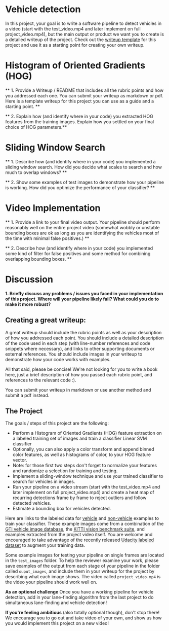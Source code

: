 # Vehicle detection

In this project, your goal is to write a software pipeline to detect vehicles in a video (start with the test_video.mp4 and later implement on full project_video.mp4), but the main output or product we want you to create is a detailed writeup of the project.  Check out the [writeup template](https://github.com/udacity/CarND-Vehicle-Detection/blob/master/writeup_template.md) for this project and use it as a starting point for creating your own writeup. 

# Histogram of Oriented Gradients (HOG)

** 1. Provide a Writeup / README that includes all the rubric points and how you addressed each one. You can submit your writeup as markdown or pdf. Here is a template writeup for this project you can use as a guide and a starting point. **


** 2. Explain how (and identify where in your code) you extracted HOG features from the training images. Explain how you settled on your final choice of HOG parameters.**


# Sliding Window Search

** 1. Describe how (and identify where in your code) you implemented a sliding window search. How did you decide what scales to search and how much to overlap windows? **

** 2. Show some examples of test images to demonstrate how your pipeline is working. How did you optimize the performance of your classifier? **


# Video Implementation

** 1. Provide a link to your final video output. Your pipeline should perform reasonably well on the entire project video (somewhat wobbly or unstable bounding boxes are ok as long as you are identifying the vehicles most of the time with minimal false positives.) **

** 2. Describe how (and identify where in your code) you implemented some kind of filter for false positives and some method for combining overlapping bounding boxes. **

# Discussion

**1. Briefly discuss any problems / issues you faced in your implementation of this project. Where will your pipeline likely fail? What could you do to make it more robust?**

Creating a great writeup:
---
A great writeup should include the rubric points as well as your description of how you addressed each point.  You should include a detailed description of the code used in each step (with line-number references and code snippets where necessary), and links to other supporting documents or external references.  You should include images in your writeup to demonstrate how your code works with examples.  

All that said, please be concise!  We're not looking for you to write a book here, just a brief description of how you passed each rubric point, and references to the relevant code :). 

You can submit your writeup in markdown or use another method and submit a pdf instead.

The Project
---

The goals / steps of this project are the following:

* Perform a Histogram of Oriented Gradients (HOG) feature extraction on a labeled training set of images and train a classifier Linear SVM classifier
* Optionally, you can also apply a color transform and append binned color features, as well as histograms of color, to your HOG feature vector. 
* Note: for those first two steps don't forget to normalize your features and randomize a selection for training and testing.
* Implement a sliding-window technique and use your trained classifier to search for vehicles in images.
* Run your pipeline on a video stream (start with the test_video.mp4 and later implement on full project_video.mp4) and create a heat map of recurring detections frame by frame to reject outliers and follow detected vehicles.
* Estimate a bounding box for vehicles detected.

Here are links to the labeled data for [vehicle](https://s3.amazonaws.com/udacity-sdc/Vehicle_Tracking/vehicles.zip) and [non-vehicle](https://s3.amazonaws.com/udacity-sdc/Vehicle_Tracking/non-vehicles.zip) examples to train your classifier.  These example images come from a combination of the [GTI vehicle image database](http://www.gti.ssr.upm.es/data/Vehicle_database.html), the [KITTI vision benchmark suite](http://www.cvlibs.net/datasets/kitti/), and examples extracted from the project video itself.   You are welcome and encouraged to take advantage of the recently released [Udacity labeled dataset](https://github.com/udacity/self-driving-car/tree/master/annotations) to augment your training data.  

Some example images for testing your pipeline on single frames are located in the `test_images` folder.  To help the reviewer examine your work, please save examples of the output from each stage of your pipeline in the folder called `ouput_images`, and include them in your writeup for the project by describing what each image shows.    The video called `project_video.mp4` is the video your pipeline should work well on.  

**As an optional challenge** Once you have a working pipeline for vehicle detection, add in your lane-finding algorithm from the last project to do simultaneous lane-finding and vehicle detection!

**If you're feeling ambitious** (also totally optional though), don't stop there!  We encourage you to go out and take video of your own, and show us how you would implement this project on a new video!
